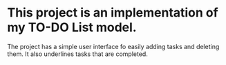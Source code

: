 # This project is an implementation of my TO-DO List model.

The project has a simple user interface fo easily adding tasks and deleting them. It also underlines tasks that are completed.
